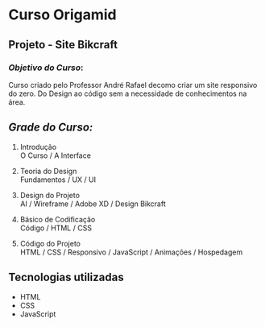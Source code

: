# Curso Origamid
## Projeto - Site Bikcraft

### <i>Objetivo do Curso</i>:
Curso criado pelo Professor André Rafael decomo criar um site responsivo do zero. Do Design ao código sem a necessidade de conhecimentos na área. <br>

## <i>Grade do Curso:</i>
1. Introdução <br>
O Curso / A Interface

2. Teoria do Design <br>
Fundamentos / UX / UI

3. Design do Projeto <br>
AI / Wireframe / Adobe XD / Design Bikcraft

4. Básico de Codificação <br>
Código / HTML / CSS

5. Código do Projeto <br>
HTML / CSS / Responsivo / JavaScript / Animações / Hospedagem

## Tecnologias utilizadas

* HTML
* CSS
* JavaScript
